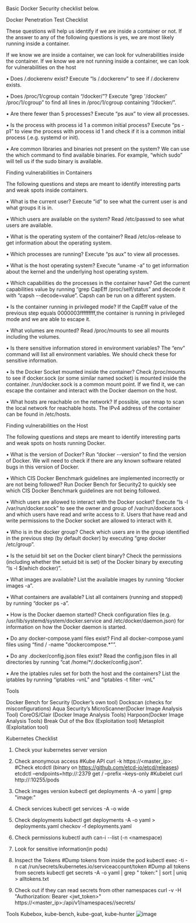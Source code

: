 Basic Docker Security checklist below.

Docker Penetration Test Checklist


These questions will help us identify if we are inside a container or not. If the answer to any of the following questions is yes, we are most likely running inside a container.

If we know we are inside a container, we can look for vulnerabilities inside the container. If we know we are not running inside a container, we can look for vulnerabilities on the host


• Does /.dockerenv exist? 
Execute “ls /.dockerenv” to see if /.dockerenv exists.

• Does /proc/1/cgroup contain “/docker/”? 
Execute “grep '/docker/' /proc/1/cgroup” to find all lines in /proc/1/cgroup containing “/docker/”.

• Are there fewer than 5 processes? 
Execute “ps aux” to view all processes.

• Is the process with process id 1 a common initial process?
Execute “ps -p1” to view the process with process id 1 and check if it is a common initial process (.e.g. systemd or init).

• Are common libraries and binaries not present on the system? 
We can use the which command to find available binaries. For example, “which sudo” will tell us if the sudo binary is available.

Finding vulnerabilities in Containers

The following questions and steps are meant to identify interesting parts
and weak spots inside containers. 

• What is the current user? 
Execute “id” to see what the current user is and what groups it is in.

• Which users are available on the system? 
Read /etc/passwd to see what users are available.

• What is the operating system of the container? 
Read /etc/os-release to get information about the operating system.

• Which processes are running? 
Execute “ps aux” to view all processes.

• What is the host operating system? 
Execute “uname -a” to get information about the kernel and the underlying host operating system.

• Which capabilities do the processes in the container have?
Get the current capabilities value by running “grep CapEff /proc/self/status” and decode it with “capsh --decode=value”. Capsh can be run on a different system.

• Is the container running in privileged mode?
If the CapEff value of the previous step equals 0000003fffffffff,the container is running in privileged mode and we are able to escape it.

• What volumes are mounted?
Read /proc/mounts to see all mounts including the volumes.

• Is there sensitive information stored in environment variables? 
The “env” command will list all environment variables. We should check these for sensitive information.

• Is the Docker Socket mounted inside the container? 
Check /proc/mounts to see if docker.sock (or some similar named socket) is mounted inside the container. /run/docker.sock is a common mount point. If we find it, we can escape the container and interact with the Docker daemon on the host.

• What hosts are reachable on the network? 
If possible, use nmap to scan the local network for reachable hosts. The IPv4 address of the container can be found in /etc/hosts.

Finding vulnerabilities on the Host

The following questions and steps are meant to identify interesting parts
and weak spots on hosts running Docker. 

• What is the version of Docker? 
Run “docker --version” to find the version of Docker. We will need to check if there are any known software related bugs in this version of Docker. 

• Which CIS Docker Benchmark guidelines are implemented incorrectly or are not being followed? 
Run Docker Bench for Security2 to quickly see which CIS Docker Benchmark guidelines are not being followed.

• Which users are allowed to interact with the Docker socket?
Execute “ls -l /var/run/docker.sock” to see the owner and group of /var/run/docker.sock and which users have read and write access to it. Users that have read and write permissions to the Docker socket are allowed to interact with it.

• Who is in the docker group? 
Check which users are in the group identified in the previous step (by default docker) by executing “grep docker /etc/group”.

• Is the setuid bit set on the Docker client binary? 
Check the permissions (including whether the setuid bit is set) of the Docker binary by executing “ls -l $(which docker)”.

• What images are available? 
List the available images by running “docker images -a”.

• What containers are available? 
List all containers (running and stopped) by running “docker ps -a”.

• How is the Docker daemon started? 
Check configuration files (e.g. /usr/lib/systemd/system/docker.service and /etc/docker/daemon.json) for information on how the Docker daemon is started.

• Do any docker-compose.yaml files exist? 
Find all docker-compose.yaml files using “find / -name "dockercompose.*"”.

• Do any .docker/config.json files exist? 
Read the config.json files in all directories by running “cat /home/*/.docker/config.json”.

• Are the iptables rules set for both the host and the containers?
List the iptables by running “iptables -vnL” and “iptables -t filter -vnL”


Tools

Docker Bench for Security (Docker’s own tool)
Dockscan (checks for misconfigurations)
Aqua Security’s MicroScanner(Docker Image Analysis Tool)
CoreOS/Clair (Docker Image Analysis Tools)
Harpoon(Docker Image Analysis Tools)
Break Out of the Box (Exploitation tool)
Metasploit (Exploitation tool)

Kubernetes Checklist


1. Check your kubernetes server version

2. Check anonymous access
#Kube API 
curl -k https://<master_ip>:<port>
#Check etcdctl (binary on https://github.com/etcd-io/etcd/releases)
etcdctl –endpoints=http://<MASTER-IP>:2379 get / –prefix –keys-only
#Kubelet
curl http://<external-IP>:10255/pods

3. Check images version
kubectl get deployments -A -o yaml | grep "image:"

4. Check services
kubectl get services -A -o wide

5. Check deployments
kubectl get deployments -A -o yaml > deployments.yaml
checkov -f deployments.yaml

6. Check permissions
kubectl auth can-i --list (-n <namespace)

7. Look for sensitive information(in pods)

8. Inspect the Tokens
#Dump tokens from inside the pod
kubectl exec -ti <pod> -n <namespace> cat /run/secrets/kubernetes.io/serviceaccount/token
#Dump all tokens from secrets
kubectl get secrets -A -o yaml | grep " token:" | sort | uniq > alltokens.txt

9. Check out if they can read secrets from other namespaces
curl -v -H "Authorization: Bearer <jwt_token>" https://<master_ip>:<port>/api/v1/namespaces/<namespace>/secrets/

Tools
Kubebox, kube-bench, kube-goat, kube-hunter
![image](https://user-images.githubusercontent.com/92818014/137967712-b39631a7-5b5d-400f-8467-93f40cb2563a.png)

